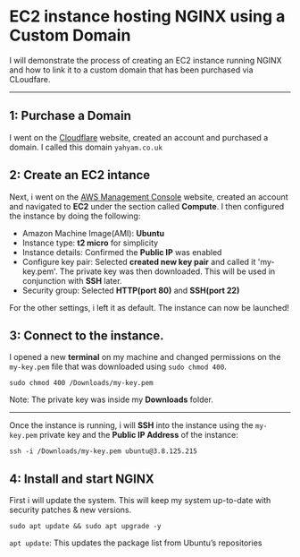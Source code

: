 # EC2 instance hosting NGINX using a Custom Domain

I will demonstrate the process of creating an EC2 instance running NGINX and how to link it to a custom domain that has been purchased via CLoudfare.

---

## 1: Purchase a Domain
I went on the [Cloudflare](https://www.cloudflare.com) website, created an account and purchased a domain. I called this domain `yahyam.co.uk`


## 2: Create an EC2 intance
Next, i went on the [AWS Management Console](https://aws.amazon.com/) website, created an account and navigated to **EC2** under the section called **Compute**. I then configured the instance by doing the following:

- Amazon Machine Image(AMI): **Ubuntu**
- Instance type: **t2 micro** for simplicity
- Instance details: Confirmed the **Public IP** was enabled
- Configure key pair: Selected **created new key pair** and called it 'my-key.pem'. The private key was then downloaded. This will be used in conjunction with **SSH** later.
- Security group: Selected **HTTP(port 80)** and **SSH(port 22)**

For the other settings, i left it as default. The instance can now be launched!


## 3: Connect to the instance.
I opened a new **terminal** on my machine and changed permissions on the `my-key.pem` file that was downloaded using `sudo chmod 400`.
```
sudo chmod 400 /Downloads/my-key.pem
```
Note: The private key was inside my **Downloads** folder.

---

Once the instance is running, i will **SSH** into the instance using the `my-key.pem` private key and the **Public IP Address** of the instance:
```
ssh -i /Downloads/my-key.pem ubuntu@3.8.125.215
```



## 4: Install and start NGINX

First i will update the system. This will keep my system up-to-date with security patches & new versions.
```
sudo apt update && sudo apt upgrade -y
```

`apt update`: This updates the package list from Ubuntu’s repositories



